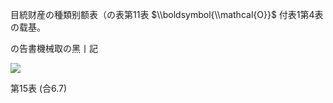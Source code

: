 目統财産の種類别额表（の表第11表 $\\boldsymbol{\\mathcal{O}}$ 付表1第4表の载基。

の告書機械取の黑丨記

![](https://www.nta.go.jp/tmp/e55760fb-c22a-4e88-9702-6a3769ba8601/images/65da0883045ade3229860e27cea352b94a303a56885d662facbddf25821abf3c.jpg)

第15表 (合6.7)